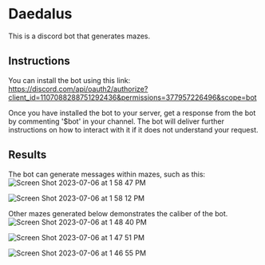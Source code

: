 # Daedalus
This is a discord bot that generates mazes.

## Instructions
You can install the bot using this link:
https://discord.com/api/oauth2/authorize?client_id=1107088288751292436&permissions=377957226496&scope=bot

Once you have installed the bot to your server, get a response from the bot by commenting '$bot' in your channel. The bot will deliver further instructions on how to interact with it if it does not understand your request.

## Results
The bot can generate messages within mazes, such as this:
![Screen Shot 2023-07-06 at 1 58 47 PM](https://github.com/literaryverses/Daedalus/assets/98240549/43709aeb-d025-4d3b-a320-70a2d6e93adf)

![Screen Shot 2023-07-06 at 1 58 12 PM](https://github.com/literaryverses/Daedalus/assets/98240549/77138905-442c-4ec0-9e77-10b4117efb5d)

Other mazes generated below demonstrates the caliber of the bot.
![Screen Shot 2023-07-06 at 1 48 40 PM](https://github.com/literaryverses/Daedalus/assets/98240549/065e60e6-e943-4406-98be-ee63bc92d77d)

![Screen Shot 2023-07-06 at 1 47 51 PM](https://github.com/literaryverses/Daedalus/assets/98240549/7169d5eb-e295-4795-8cf9-21adc1263be8)

![Screen Shot 2023-07-06 at 1 46 55 PM](https://github.com/literaryverses/Daedalus/assets/98240549/1dbe66e0-350d-4ac5-a09b-8f86e4fa072f)
